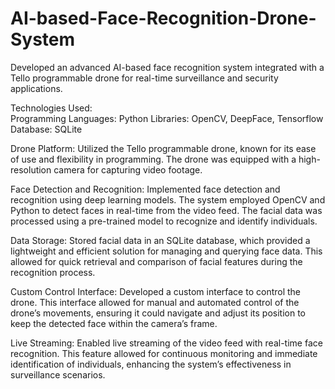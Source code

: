# AI-based-Face-Recognition-Drone-System
Developed an advanced AI-based face recognition system integrated with a Tello programmable drone for real-time surveillance and security applications. 

Technologies Used:  
    Programming Languages: Python Libraries: OpenCV, DeepFace, Tensorflow Database: SQLite

Drone Platform: Utilized the Tello programmable drone, known for its ease of use and flexibility in programming. The drone was equipped with a high-resolution camera for capturing video footage.

Face Detection and Recognition: Implemented face detection and recognition using deep learning models. The system employed OpenCV and Python to detect faces in real-time from the video feed. The facial data was processed using a pre-trained model to recognize and identify individuals.

Data Storage: Stored facial data in an SQLite database, which provided a lightweight and efficient solution for managing and querying face data. This allowed for quick retrieval and comparison of facial features during the recognition process.

Custom Control Interface: Developed a custom interface to control the drone. This interface allowed for manual and automated control of the drone’s movements, ensuring it could navigate and adjust its position to keep the detected face within the camera’s frame.

Live Streaming: Enabled live streaming of the video feed with real-time face recognition. This feature allowed for continuous monitoring and immediate identification of individuals, enhancing the system’s effectiveness in surveillance scenarios.
